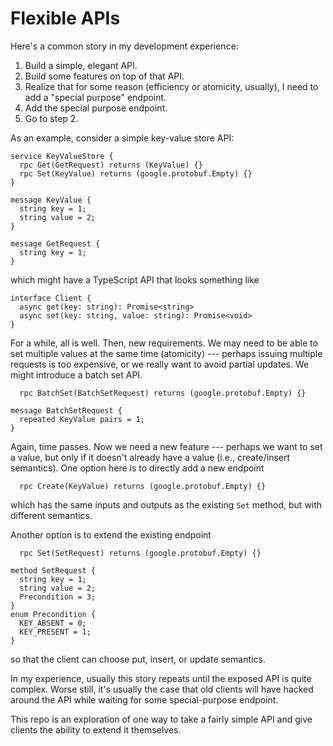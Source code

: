 # Flexible APIs

Here's a common story in my development experience:
  1. Build a simple, elegant API.
  2. Build some features on top of that API.
  3. Realize that for some reason (efficiency or atomicity, usually), I need to add a "special purpose" endpoint.
  4. Add the special purpose endpoint.
  5. Go to step 2.

As an example, consider a simple key-value store API:
```
service KeyValueStore {
  rpc Get(GetRequest) returns (KeyValue) {}
  rpc Set(KeyValue) returns (google.protobuf.Empty) {}
}

message KeyValue {
  string key = 1;
  string value = 2;
}

message GetRequest {
  string key = 1;
}
```

which might have a TypeScript API that looks something like
```
interface Client {
  async get(key: string): Promise<string>
  async set(key: string, value: string): Promise<void>
}
```

For a while, all is well. Then, new requirements. We may need to be able to set
multiple values at the same time (atomicity) --- perhaps issuing multiple
requests is too expensive, or we really want to avoid partial updates. We might
introduce a batch set API.
```
  rpc BatchSet(BatchSetRequest) returns (google.protobuf.Empty) {}

message BatchSetRequest {
  repeated KeyValue pairs = 1;
}
```

Again, time passes. Now we need a new feature --- perhaps we want to set a value,
but only if it doesn't already have a value (i.e., create/insert semantics). One
option here is to directly add a new endpoint
```
  rpc Create(KeyValue) returns (google.protobuf.Empty) {}
```
which has the same inputs and outputs as the existing `Set` method, but with
different semantics.

Another option is to extend the existing endpoint
```
  rpc Set(SetRequest) returns (google.protobuf.Empty) {}

method SetRequest {
  string key = 1;
  string value = 2;
  Precondition = 3;
}
enum Precondition {
  KEY_ABSENT = 0;
  KEY_PRESENT = 1;
}
```
so that the client can choose put, insert, or update semantics.

In my experience, usually this story repeats until the exposed API is quite complex.
Worse still, it's usually the case that old clients will have hacked around the
API while waiting for some special-purpose endpoint.

This repo is an exploration of one way to take a fairly simple API and give clients
the ability to extend it themselves.
